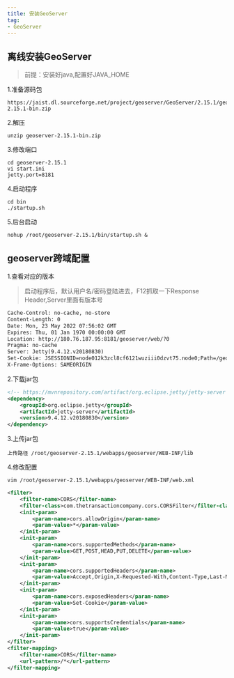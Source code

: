 ```yaml
---
title: 安装GeoServer
tag: 
- GeoServer
---
```


## 离线安装GeoServer

>前提：安装好java,配置好JAVA_HOME

1.准备源码包

```shell
https://jaist.dl.sourceforge.net/project/geoserver/GeoServer/2.15.1/geoserver-2.15.1-bin.zip
```

2.解压

```shell
unzip geoserver-2.15.1-bin.zip 
```

3.修改端口

```shell
cd geoserver-2.15.1
vi start.ini 
jetty.port=8181
```

4.启动程序

```shell
cd bin
./startup.sh
```

5.后台启动

```shell
nohup /root/geoserver-2.15.1/bin/startup.sh &
```

## geoserver跨域配置

1.查看对应的版本

>启动程序后，默认用户名/密码登陆进去，F12抓取一下Response Header,Server里面有版本号

```html
Cache-Control: no-cache, no-store
Content-Length: 0
Date: Mon, 23 May 2022 07:56:02 GMT
Expires: Thu, 01 Jan 1970 00:00:00 GMT
Location: http://180.76.187.95:8181/geoserver/web/?0
Pragma: no-cache
Server: Jetty(9.4.12.v20180830)
Set-Cookie: JSESSIONID=node012k3zcl8cf6121wuziii0dzvt75.node0;Path=/geoserver
X-Frame-Options: SAMEORIGIN
```

2.下载jar包

```xml
<!-- https://mvnrepository.com/artifact/org.eclipse.jetty/jetty-server -->
<dependency>
    <groupId>org.eclipse.jetty</groupId>
    <artifactId>jetty-server</artifactId>
    <version>9.4.12.v20180830</version>
</dependency>
```

3.上传jar包

```shell
上传路径 /root/geoserver-2.15.1/webapps/geoserver/WEB-INF/lib
```

4.修改配置

```web.xml
vim /root/geoserver-2.15.1/webapps/geoserver/WEB-INF/web.xml
```

```xml
<filter>
	<filter-name>CORS</filter-name>
	<filter-class>com.thetransactioncompany.cors.CORSFilter</filter-class>
	<init-param>
		<param-name>cors.allowOrigin</param-name>
		<param-value>*</param-value>
	</init-param>
	<init-param>
		<param-name>cors.supportedMethods</param-name>
		<param-value>GET,POST,HEAD,PUT,DELETE</param-value>
	</init-param>
	<init-param>
		<param-name>cors.supportedHeaders</param-name>
		<param-value>Accept,Origin,X-Requested-With,Content-Type,Last-Modified</param-value>
	</init-param>
	<init-param>
		<param-name>cors.exposedHeaders</param-name>
		<param-value>Set-Cookie</param-value>
	</init-param>
	<init-param>
		<param-name>cors.supportsCredentials</param-name>
		<param-value>true</param-value>
	</init-param>
</filter>
<filter-mapping>
	<filter-name>CORS</filter-name>
	<url-pattern>/*</url-pattern>
</filter-mapping>
```

